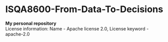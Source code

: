 # ISQA8600-From-Data-To-Decisions
**My personal repository**\
License information: Name - Apache license 2.0, License keyword - apache-2.0
